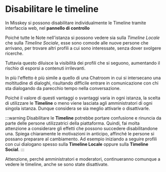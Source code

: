 # Disabilitare le timeline

In Misskey si possono disabilitare individualmente le Timeline tramite interfaccia web, nel **pannello di controllo**

Poiché tutte le Note nell'istanza si possono vedere sia sulla _Timeline Locale_ che sulla _Timeline Sociale_, esse sono comode alle nuove persone che arrivano, per trovare altri profili a cui sono interessate, senza dover svolgere ricerche.

Tuttavia questo diluisce la visibilità dei profili che si seguono, aumentando il rischio di esporsi a contenuti irrilevanti.

In più l'effetto è più simile a quello di una Chatroom in cui si intersecano una moltitudine di dialoghi, risultando difficile entrare in comunicazione con chi sta dialogando da parecchio tempo nella conversazione.

Poiché il valore di questi vantaggi o svantaggi varia in ogni istanza, la scelta di utilizzare le **Timeline** o meno viene lasciata agli amministratori di ogni singola istanza. Dunque considera se sia meglio attivarle o disattivarle.

:::warning
Disabilitare le **Timeline** potrebbe portare confusione e rinuncia da parte delle persone utilizzatrici della piattaforma.
Quindi, fai molta attenzione a considerare gli effetti che possono succedere disabilitandone una. Spiega chiaramente le motivazioni in anticipo, affinché le persone si possano preparare al cambiamento. Ad esempio iniziando a seguire profili con cui dialogano spesso sulla **Timeline Locale** oppure sulla **Timeline Social**.
:::

Attenzione, perché amministratori e moderatori, continueranno comunque a vedere le timeline, anche se sono state disattivate.

